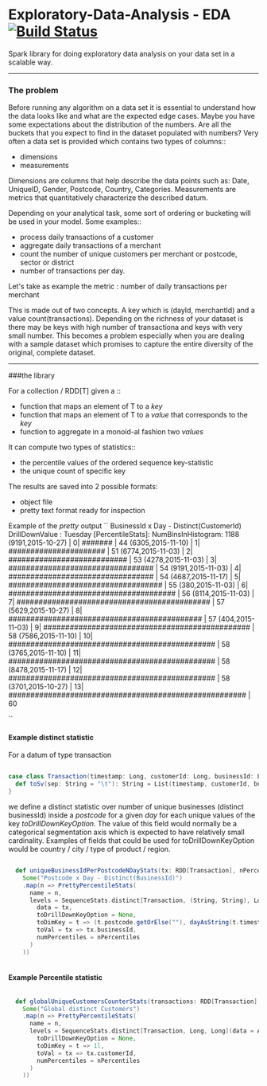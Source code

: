 # Exploratory-Data-Analysis - EDA  [![Build Status](https://travis-ci.org/vicpara/exploratory-data-analysis.svg?branch=master)](https://travis-ci.org/vicpara/exploratory-data-analysis)
Spark library for doing exploratory data analysis on your data set in a scalable way.

-----
### The problem

Before running any algorithm on a data set it is essential to understand how the data looks like and what are the expected edge cases.
Maybe you have some expectations about the distribution of the numbers. Are all the buckets that you expect to find in the dataset populated with numbers?
Very often a data set is provided which contains two types of columns::

* dimensions
* measurements

Dimensions are columns that help describe the data points such as: Date, UniqueID, Gender, Postcode, Country, Categories.
Measurements are metrics that quantitatively characterize the described datum.

Depending on your analytical task, some sort of ordering or bucketing will be used in your model. Some examples::

* process daily transactions of a customer
* aggregate daily transactions of a merchant
* count the number of unique customers per merchant or postcode, sector or district
* number of transactions per day.

Let's take as example the metric : number of daily transactions per merchant

This is made out of two concepts. A key which is (dayId, merchantId) and a value count(transactions).
Depending on the richness of your dataset is there may be keys with high number of transactiona and keys with very small number. This becomes a problem especially when you are dealing with a sample dataset which promises to capture the entire diversity of the original, complete dataset.

-----
###the library

For a collection / RDD[T] given a ::

* function that maps an element of T to a *key*
* function that maps an element of T to a *value* that corresponds to the *key*
* function to aggregate in a monoid-al fashion two *values*


It can compute two types of statistics::

* the percentile values of the ordered sequence key-statistic
* the unique count of specific key


The results are saved into 2 possible formats:

* object file
* pretty text format ready for inspection

Example of the *pretty* output
``
BusinessId x Day - Distinct(CustomerId) 	DrillDownValue : Tuesday
	[PercentileStats]: NumBinsInHistogram: 1188
          (9191,2015-10-27) |    0| #######                                                | 44
          (6305,2015-11-10) |    1| ######################                                 | 51
          (6774,2015-11-03) |    2| ###########################                            | 53
          (4278,2015-11-03) |    3| #################################                      | 54
          (9191,2015-11-03) |    4| #################################                      | 54
          (4687,2015-11-17) |    5| ###################################                    | 55
          (380,2015-11-03)  |    6| ######################################                 | 56
          (8114,2015-11-03) |    7| ############################################           | 57
          (5629,2015-10-27) |    8| ############################################           | 57
          (404,2015-11-03)  |    9| ###############################################        | 58
          (7586,2015-11-10) |   10| ###############################################        | 58
          (3765,2015-11-10) |   11| ###############################################        | 58
          (8478,2015-11-17) |   12| ###############################################        | 58
          (3701,2015-10-27) |   13| ###################################################### | 60
          
``

#### Example distinct statistic
For a datum of type transaction 
```scala

case class Transaction(timestamp: Long, customerId: Long, businessId: Long, postcode: Option[String]) {
  def toSv(sep: String = "\t"): String = List(timestamp, customerId, businessId).mkString(sep)
}

```

we define a distinct statistic over number of unique businesses (distinct businessId) inside a *postcode* for a given *day* for each unique values of the key *toDrillDownKeyOption*. The value of this field would normally be a categorical segmentation axis which is expected to have relatively small cardinality. Examples of fields that could be used for toDrillDownKeyOption would be country / city / type of product / region.

```scala

  def uniqueBusinessIdPerPostcodeNDayStats(tx: RDD[Transaction], nPercentiles: Int = 1001) =
    Some("Postcode x Day - Distinct(BusinessId)")
    .map(n => PrettyPercentileStats(
      name = n,
      levels = SequenceStats.distinct[Transaction, (String, String), Long](
        data = tx,
        toDrillDownKeyOption = None,
        toDimKey = t => (t.postcode.getOrElse(""), dayAsString(t.timestamp)),
        toVal = tx => tx.businessId,
        numPercentiles = nPercentiles
      )
    ))
    
```


#### Example Percentile statistic
```scala

  def globalUniqueCustomersCounterStats(transactions: RDD[Transaction], nPercentiles: Int = 1001) =
    Some("Global distinct Customers")
    .map(n => PrettyPercentileStats(
      name = n,
      levels = SequenceStats.distinct[Transaction, Long, Long](data = AppLogger.logStage(transactions, n),
        toDrillDownKeyOption = None,
        toDimKey = t => 1l,
        toVal = tx => tx.customerId,
        numPercentiles = nPercentiles
      )
    ))
    
```